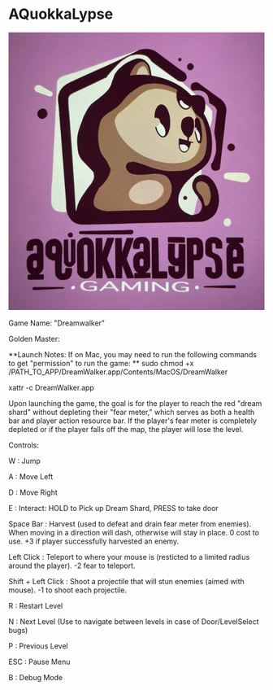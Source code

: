 # AQuokkaLypse
![Alt text](./assets/shared/AQUOKKALPYSE_LOGO.png?raw=true "Title")

Game Name: "Dreamwalker"

Golden Master:

**Launch Notes: If on Mac, you may need to run the following commands to get "permission" to run the game:
**
sudo chmod +x /PATH_TO_APP/DreamWalker.app/Contents/MacOS/DreamWalker

xattr -c DreamWalker.app

Upon launching the game, the goal is for the player to reach the red "dream shard" without depleting their "fear meter," which serves as both a health bar and player action resource bar. If the player's fear meter is completely depleted or if the player falls off the map, the player will lose the level. 

Controls:

W : Jump

A : Move Left

D : Move Right

E : Interact: HOLD to Pick up Dream Shard, PRESS to take door

Space Bar : Harvest (used to defeat and drain fear meter from enemies). When moving in a direction will dash, otherwise will stay in place. 0 cost to use. +3 if player successfully harvested an enemy.

Left Click : Teleport to where your mouse is (resticted to a limited radius around the player). -2 fear to teleport.

Shift + Left Click : Shoot a projectile that will stun enemies (aimed with mouse). -1 to shoot each projectile.

R : Restart Level

N : Next Level (Use to navigate between levels in case of Door/LevelSelect bugs)

P : Previous Level

ESC : Pause Menu

B : Debug Mode
